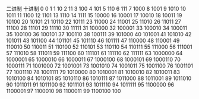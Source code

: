 二进制	十进制
0	0
1	1
10	2
11	3
100	4
101	5
110	6
111	7
1000	8
1001	9
1010	10
1011	11
1100	12
1101	13
1110	14
1111	15
10000	16
10001	17
10010	18
10011	19
10100	20
10101	21
10110	22
10111	23
11000	24
11001	25
11010	26
11011	27
11100	28
11101	29
11110	30
11111	31
100000	32
100001	33
100010	34
100011	35
100100	36
100101	37
100110	38
100111	39
101000	40
101001	41
101010	42
101011	43
101100	44
101101	45
101110	46
101111	47
110000	48
110001	49
110010	50
110011	51
110100	52
110101	53
110110	54
110111	55
111000	56
111001	57
111010	58
111011	59
111100	60
111101	61
111110	62
111111	63
1000000	64
1000001	65
1000010	66
1000011	67
1000100	68
1000101	69
1000110	70
1000111	71
1001000	72
1001001	73
1001010	74
1001011	75
1001100	76
1001101	77
1001110	78
1001111	79
1010000	80
1010001	81
1010010	82
1010011	83
1010100	84
1010101	85
1010110	86
1010111	87
1011000	88
1011001	89
1011010	90
1011011	91
1011100	92
1011101	93
1011110	94
1011111	95
1100000	96
1100001	97
1100010	98
1100011	99
1100100	100

